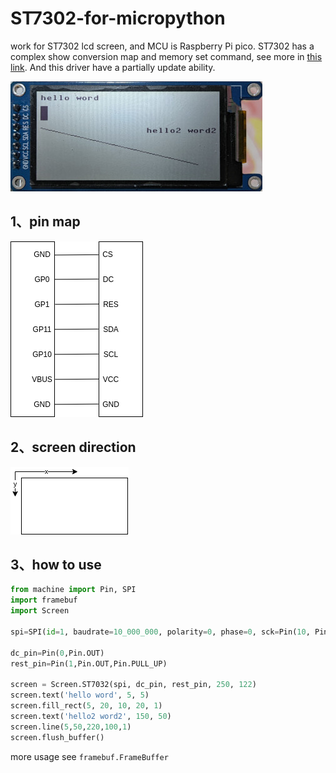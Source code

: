 # ST7302-for-micropython
work for ST7302 lcd screen, and MCU is Raspberry Pi pico. ST7302 has a complex show conversion map and memory set command, see more in [this link](doc/ST7302_V0.0.pdf). And this driver have a partially update ability.

![direction](doc/screen.jpg)
## 1、pin map
![direction](doc/pin.png)
## 2、screen direction
![direction](doc/screen-arrow.png)

## 3、how to use
```python
from machine import Pin, SPI
import framebuf
import Screen

spi=SPI(id=1, baudrate=10_000_000, polarity=0, phase=0, sck=Pin(10, Pin.OUT), mosi=Pin(11,Pin.OUT))

dc_pin=Pin(0,Pin.OUT)
rest_pin=Pin(1,Pin.OUT,Pin.PULL_UP)

screen = Screen.ST7032(spi, dc_pin, rest_pin, 250, 122)
screen.text('hello word', 5, 5)
screen.fill_rect(5, 20, 10, 20, 1)
screen.text('hello2 word2', 150, 50)
screen.line(5,50,220,100,1)
screen.flush_buffer()
```
more usage see `framebuf.FrameBuffer`